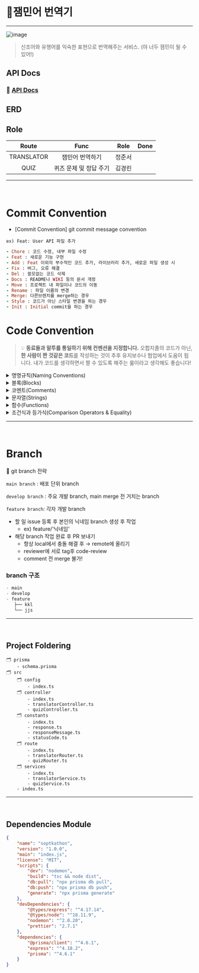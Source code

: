 # 👶잼민어 번역기

---

![image](https://user-images.githubusercontent.com/72034311/202852522-6a4efa0e-2c22-430e-b8ca-e3c9255d9a56.png)

> 신조어와 유행어를 익숙한 표현으로 번역해주는 서비스.
> (야 너두 잼민이 될 수 있어!)

## API Docs

### 🔗 [API Docs]()

## ERD

## Role

|   Route    |          Func          |  Role  | Done |
| :--------: | :--------------------: | :----: | :--: |
| TRANSLATOR |    잼민어 번역하기     | 정준서 |      |
|    QUIZ    | 퀴즈 문제 및 정답 주기 | 김경린 |      |

<hr>
</br>

# Commit Convention

-   [Commit Convention]
    git commit message convention

`ex) Feat: User API 파일 추가`

```ruby
- Chore : 코드 수정, 내부 파일 수정
- Feat : 새로운 기능 구현
- Add : Feat 이외의 부수적인 코드 추가, 라이브러리 추가, 새로운 파일 생성 시
- Fix : 버그, 오류 해결
- Del : 쓸모없는 코드 삭제
- Docs : README나 WIKI 등의 문서 개정
- Move : 프로젝트 내 파일이나 코드의 이동
- Rename : 파일 이름의 변경
- Merge: 다른브렌치를 merge하는 경우
- Style : 코드가 아닌 스타일 변경을 하는 경우
- Init : Initial commit을 하는 경우
```

# Code Convention

> 💡 **동료들과 말투를 통일하기 위해 컨벤션을 지정합니다.**
> 오합지졸의 코드가 아닌, **한 사람이 짠 것같은 코드**를 작성하는 것이 추후 유지보수나 협업에서 도움이 됩니다. 내가 코드를 생각하면서 짤 수 있도록 해주는 룰이라고 생각해도 좋습니다!

<details>
<summary>명명규칙(Naming Conventions)</summary>
<div markdown="1">

1. 이름으로부터 의도가 읽혀질 수 있게 쓴다.

-   ex)

    ```jsx
    // bad
    function q() {
        // ...stuff...
    }

    // good
    function query() {
        // ..stuff..
    }
    ```

2. 오브젝트, 함수, 그리고 인스턴스에는 `camelCase`를 사용한다.

-   ex)
    ```jsx
    // bad
    const OBJEcttsssss = {};
    const this_is_my_object = {};
    function c() {}

    // good
    const thisIsMyObject = {};
    function thisIsMyFunction() {}
    ```

3. 클래스나 constructor에는 `PascalCase`를 사용한다.

-   ex)
    ```jsx
    // bad
    function user(options) {
        this.name = options.name;
    }

    const bad = new user({
        name: 'nope',
    });

    // good
    class User {
        constructor(options) {
            this.name = options.name;
        }
    }

    const good = new User({
        name: 'yup',
    });
    ```

4. 함수 이름은 동사 + 명사 형태로 작성한다.
   ex) `postUserInformation( )`
5. 약어 사용은 최대한 지양한다.
6. 이름에 네 단어 이상이 들어가면 팀원과 상의를 거친 후 사용한다
 </div>
 </details>

<details>
<summary>블록(Blocks)</summary>
<div markdown="1">

1. 복수행의 블록에는 중괄호({})를 사용한다.

-   ex)
    ```jsx
    // bad
    if (test)
      return false;

    // good
    if (test) return false;

    // good
    if (test) {
      return false;
    }

    // bad
    function() { return false; }

    // good
    function() {
      return false;
    }

    ```

2. 복수행 블록의 `if` 와 `else` 를 이용하는 경우 `else` 는 `if` 블록 끝의 중괄호( } )와 같은 행에 위치시킨다.

-   ex)
        ```java
        // bad
        if (test) {
          thing1();
          thing2();
        }
        else {
          thing3();
        }

        // good
        if (test) {
          thing1();
          thing2();
        } else {
          thing3();
        }

        ```
    </div>
    </details>

<details>
<summary>코멘트(Comments)</summary>
<div markdown="1">

1. 복수형의 코멘트는 `/** ... */` 를 사용한다.

-   ex)
    ```jsx
    // good
    /**
     * @param {String} tag
     * @return {Element} element
     */
    function make(tag) {
        // ...stuff...

        return element;
    }
    ```

2. 단일 행의 코멘트에는 `//` 을 사용하고 코멘트를 추가하고 싶은 코드의 상부에 배치한다. 그리고 코멘트의 앞에 빈 행을 넣는다.

-   ex)
        ```jsx
        // bad
        const active = true; // is current tab

        // good
        // is current tab
        const active = true;

        // good
        function getType() {
          console.log('fetching type...');

          // set the default type to 'no type'
          const type = this._type || 'no type';

          return type;
        }

        ```
    </div>
    </details>

<details>
<summary>문자열(Strings)</summary>
<div markdown="1">

1. 문자열에는 싱크쿼트 `''` 를 사용한다.

-   ex)
    ```jsx
    // bad
    const name = 'Capt. Janeway';

    // good
    const name = 'Capt. Janeway';
    ```

2. 프로그램에서 문자열을 생성하는 경우는 문자열 연결이 아닌 `template strings`를 이용한다.

-   ex)
        ```jsx
        // bad
        function sayHi(name) {
          return 'How are you, ' + name + '?';
        }

        // bad
        function sayHi(name) {
          return ['How are you, ', name, '?'].join();
        }

        // good
        function sayHi(name) {
          return `How are you, ${name}?`;
        }

        ```
    </div>
    </details>

<details>
<summary>함수(Functions)</summary>
<div markdown="1">

1. 화살표 함수를 사용한다.

-   ex)
    ```jsx
    var arr1 = [1, 2, 3];
    var pow1 = arr.map(function (x) {
        // ES5 Not Good
        return x * x;
    });

    const arr2 = [1, 2, 3];
    const pow2 = arr.map((x) => x * x); // ES6 Good
    ```

</div>
</details>

<details>
<summary>조건식과 등가식(Comparison Operators & Equality)</summary>
<div markdown="1">

1. `==` 이나 `!=` 보다 `===` 와 `!==` 을 사용한다.
2. 단축형을 사용한다.

-   ex)
    ```jsx
    // bad
    if (name !== '') {
        // ...stuff...
    }

    // good
    if (name) {
        // ...stuff...
    }
    ```

3. 비동기 함수를 사용할 때 `Promise`함수의 사용은 지양하고 `async`, `await`를 쓰도록 한다
 </div>
 </details>

<hr>
</br>

# Branch

<aside>
🌱 git branch 전략

`main branch` : 배포 단위 branch

`develop branch` : 주요 개발 branch, main merge 전 거치는 branch

`feature branch`: 각자 개발 branch

-   할 일 issue 등록 후 본인의 닉네임 branch 생성 후 작업
    -   ex) feature/'닉네임'
-   해당 branch 작업 완료 후 PR 보내기
    -   항상 local에서 충돌 해결 후 → remote에 올리기
    -   reviewer에 서로 tag후 code-review
    -   comment 전 merge 불가!

### branch 구조

```jsx
- main
- develop
- feature
   ├── kkl
   └── jjs
```

</aside>
<hr>
</br>

## Project Foldering

```
🗂 prisma
    - schema.prisma
🗂 src
    🗂 config
        - index.ts
    🗂 controller
        - index.ts
        - translatorController.ts
        - quizController.ts
    🗂 constants
        - index.ts
        - response.ts
        - responseMessage.ts
        - statusCode.ts
    🗂 route
        - index.ts
        - translatorRouter.ts
        - quizRouter.ts
    🗂 services
        - index.ts
        - translatorService.ts
        - quizService.ts
    - index.ts
```

<hr>

</br>

## Dependencies Module

```json
{
    "name": "soptkathon",
    "version": "1.0.0",
    "main": "index.js",
    "license": "MIT",
    "scripts": {
        "dev": "nodemon",
        "build": "tsc && node dist",
        "db:pull": "npx prisma db pull",
        "db:push": "npx prisma db push",
        "generate": "npx prisma generate"
    },
    "devDependencies": {
        "@types/express": "^4.17.14",
        "@types/node": "^18.11.9",
        "nodemon": "^2.0.20",
        "prettier": "2.7.1"
    },
    "dependencies": {
        "@prisma/client": "^4.6.1",
        "express": "^4.18.2",
        "prisma": "^4.6.1"
    }
}
```
